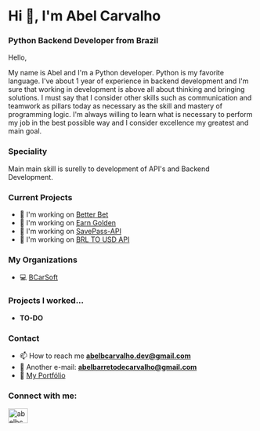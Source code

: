 <h1 align="left">Hi 👋, I'm Abel Carvalho</h1>
<h3 align="left">Python Backend Developer from Brazil</h3>

Hello,

My name is Abel and I'm a Python developer. Python is my favorite language. I've about 1 year of experience in backend development and I'm sure that working in development is above all about thinking and bringing solutions. I must say that I consider other skills such as communication and teamwork as pillars today as necessary as the skill and mastery of programming logic. I'm always willing to learn what is necessary to perform my job in the best possible way and I consider excellence my greatest and main goal.

### Speciality

Main main skill is surelly to development of API's and Backend Development.

### Current Projects

- 🔭 I'm working on [Better Bet](https://github.com/abelbarreto-dev/better-bet)
- 🔭 I'm working on [Earn Golden](https://github.com/abelbarreto-dev/earn-golden)
- 🔭 I'm working on [SavePass-API](https://github.com/abelbarreto-dev/savepass-api)
- 🔭 I'm working on [BRL TO USD API](https://github.com/abelbarreto-dev/brl-usd-api)

### My Organizations

- 💻 [BCarSoft](https://github.com/bcarsoft)

### Projects I worked...

- **TO-DO**

### Contact

- 📫 How to reach me **abelbcarvalho.dev@gmail.com**
- 📧 Another e-mail: **abelbarretodecarvalho@gmail.com**
- 🔗 [My Portfólio](https://abelbarreto-dev.github.io/)

<h3 align="left">Connect with me:</h3>
<p align="left">
<a href="https://www.linkedin.com/in/abelcarvalho/" target="blank"><img align="center" src="https://raw.githubusercontent.com/rahuldkjain/github-profile-readme-generator/master/src/images/icons/Social/linked-in-alt.svg" alt="abelbcarvalho" height="30" width="40" /></a>
</p>
